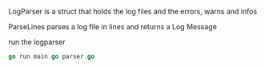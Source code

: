  LogParser is a struct that holds the log files and the errors, warns and infos

 ParseLines parses a log file in lines and returns a Log Message

 run the logparser 

```go
go run main.go parser.go
```